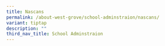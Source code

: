 ```yaml
---
title: Nascans
permalink: /about-west-grove/school-adminstraion/nascans/
variant: tiptap
description: ""
third_nav_title: School Adminstraion
---
```


